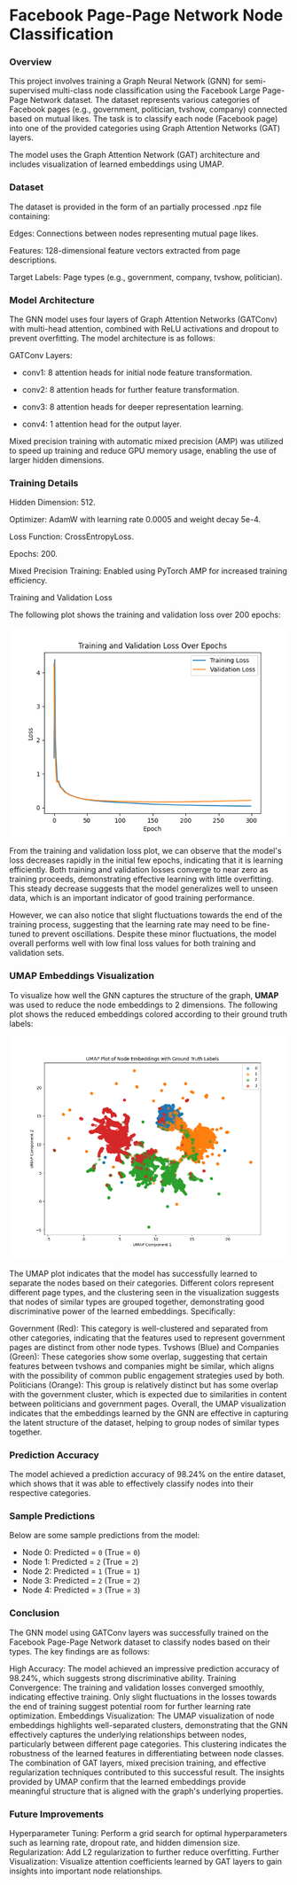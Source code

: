 # Facebook Page-Page Network Node Classification

### Overview

This project involves training a Graph Neural Network (GNN) for semi-supervised multi-class node classification using the Facebook Large Page-Page Network dataset. The dataset represents various categories of Facebook pages (e.g., government, politician, tvshow, company) connected based on mutual likes. The task is to classify each node (Facebook page) into one of the provided categories using Graph Attention Networks (GAT) layers.

The model uses the Graph Attention Network (GAT) architecture and includes visualization of learned embeddings using UMAP.


### Dataset

The dataset is provided in the form of an partially processed .npz file containing:

Edges: Connections between nodes representing mutual page likes.

Features: 128-dimensional feature vectors extracted from page descriptions.

Target Labels: Page types (e.g., government, company, tvshow, politician).

### Model Architecture

The GNN model uses four layers of Graph Attention Networks (GATConv) with multi-head attention, combined with ReLU activations and dropout to prevent overfitting. The model architecture is as follows:

GATConv Layers:

- conv1: 8 attention heads for initial node feature transformation.

- conv2: 8 attention heads for further feature transformation.

- conv3: 8 attention heads for deeper representation learning.

- conv4: 1 attention head for the output layer.

Mixed precision training with automatic mixed precision (AMP) was utilized to speed up training and reduce GPU memory usage, enabling the use of larger hidden dimensions.

### Training Details

Hidden Dimension: 512.

Optimizer: AdamW with learning rate 0.0005 and weight decay 5e-4.

Loss Function: CrossEntropyLoss.

Epochs: 200.

Mixed Precision Training: Enabled using PyTorch AMP for increased training efficiency.

Training and Validation Loss

The following plot shows the training and validation loss over 200 epochs:

![Training and Validation Loss](graphs/training_validation_loss.png)

From the training and validation loss plot, we can observe that the model's loss decreases rapidly in the initial few epochs, indicating that it is learning efficiently. Both training and validation losses converge to near zero as training proceeds, demonstrating effective learning with little overfitting. This steady decrease suggests that the model generalizes well to unseen data, which is an important indicator of good training performance.

However, we can also notice that slight fluctuations towards the end of the training process, suggesting that the learning rate may need to be fine-tuned to prevent oscillations. Despite these minor fluctuations, the model overall performs well with low final loss values for both training and validation sets.

### UMAP Embeddings Visualization
To visualize how well the GNN captures the structure of the graph, **UMAP** was used to reduce the node embeddings to 2 dimensions. The following plot shows the reduced embeddings colored according to their ground truth labels:

![UMAP Embeddings](graphs/umap_embeddings.png)

The UMAP plot indicates that the model has successfully learned to separate the nodes based on their categories. Different colors represent different page types, and the clustering seen in the visualization suggests that nodes of similar types are grouped together, demonstrating good discriminative power of the learned embeddings. Specifically:

Government (Red): This category is well-clustered and separated from other categories, indicating that the features used to represent government pages are distinct from other node types.
Tvshows (Blue) and Companies (Green): These categories show some overlap, suggesting that certain features between tvshows and companies might be similar, which aligns with the possibility of common public engagement strategies used by both.
Politicians (Orange): This group is relatively distinct but has some overlap with the government cluster, which is expected due to similarities in content between politicians and government pages.
Overall, the UMAP visualization indicates that the embeddings learned by the GNN are effective in capturing the latent structure of the dataset, helping to group nodes of similar types together.

### Prediction Accuracy
The model achieved a prediction accuracy of 98.24% on the entire dataset, which shows that it was able to effectively classify nodes into their respective categories.


### Sample Predictions
Below are some sample predictions from the model:
- Node 0: Predicted = `0` (True = `0`)
- Node 1: Predicted = `2` (True = `2`)
- Node 2: Predicted = `1` (True = `1`)
- Node 3: Predicted = `2` (True = `2`)
- Node 4: Predicted = `3` (True = `3`)

### Conclusion
The GNN model using GATConv layers was successfully trained on the Facebook Page-Page Network dataset to classify nodes based on their types. The key findings are as follows:

High Accuracy: The model achieved an impressive prediction accuracy of 98.24%, which suggests strong discriminative ability.
Training Convergence: The training and validation losses converged smoothly, indicating effective training. Only slight fluctuations in the losses towards the end of training suggest potential room for further learning rate optimization.
Embeddings Visualization: The UMAP visualization of node embeddings highlights well-separated clusters, demonstrating that the GNN effectively captures the underlying relationships between nodes, particularly between different page categories. This clustering indicates the robustness of the learned features in differentiating between node classes.
The combination of GAT layers, mixed precision training, and effective regularization techniques contributed to this successful result. The insights provided by UMAP confirm that the learned embeddings provide meaningful structure that is aligned with the graph's underlying properties.

### Future Improvements
Hyperparameter Tuning: Perform a grid search for optimal hyperparameters such as learning rate, dropout rate, and hidden dimension size.
Regularization: Add L2 regularization to further reduce overfitting.
Further Visualization: Visualize attention coefficients learned by GAT layers to gain insights into important node relationships.

